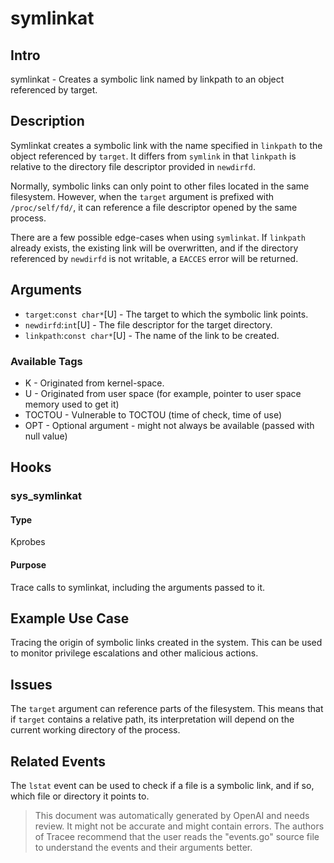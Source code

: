 
# symlinkat

## Intro
symlinkat - Creates a symbolic link named by linkpath to an object referenced by target. 

## Description
Symlinkat creates a symbolic link with the name specified in `linkpath` to the object referenced by `target`. It differs from `symlink` in that `linkpath` is relative to the directory file descriptor provided in `newdirfd`.

Normally, symbolic links can only point to other files located in the same filesystem.
However, when the `target` argument is prefixed with `/proc/self/fd/`, it can
reference a file descriptor opened by the same process.

There are a few possible edge-cases when using `symlinkat`. If `linkpath`
already exists, the existing link will be overwritten, and if the directory
referenced by `newdirfd` is not writable, a `EACCES` error will be returned.

## Arguments
* `target`:`const char*`[U] - The target to which the symbolic link points.
* `newdirfd`:`int`[U] - The file descriptor for the target directory.
* `linkpath`:`const char*`[U] - The name of the link to be created.

### Available Tags
* K - Originated from kernel-space.
* U - Originated from user space (for example, pointer to user space memory used to get it)
* TOCTOU - Vulnerable to TOCTOU (time of check, time of use)
* OPT - Optional argument - might not always be available (passed with null value)

## Hooks
### sys_symlinkat
#### Type
Kprobes
#### Purpose
Trace calls to symlinkat, including the arguments passed to it.

## Example Use Case
Tracing the origin of symbolic links created in the system. This can be used to monitor privilege escalations and other malicious actions.

## Issues
The `target` argument can reference parts of the filesystem. This means that if `target` contains a relative path, its interpretation will depend on the current working directory of the process.

## Related Events
The `lstat` event can be used to check if a file is a symbolic link, and if so, which file or directory it points to.

> This document was automatically generated by OpenAI and needs review. It might
> not be accurate and might contain errors. The authors of Tracee recommend that
> the user reads the "events.go" source file to understand the events and their
> arguments better.
